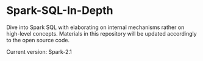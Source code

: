 # Spark-SQL-In-Depth
Dive into Spark SQL with elaborating on internal mechanisms rather on high-level concepts.
Materials in this repository will be updated accordingly to the open source code.

Current version: Spark-2.1
